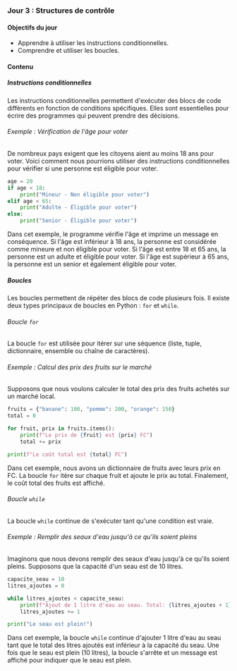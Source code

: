### Jour 3 : Structures de contrôle

#### Objectifs du jour
- Apprendre à utiliser les instructions conditionnelles.
- Comprendre et utiliser les boucles.

#### Contenu

##### Instructions conditionnelles

Les instructions conditionnelles permettent d'exécuter des blocs de code différents en fonction de conditions spécifiques. Elles sont essentielles pour écrire des programmes qui peuvent prendre des décisions.

###### Exemple  : Vérification de l'âge pour voter
De nombreux pays exigent que les citoyens aient au moins 18 ans pour voter. Voici comment nous pourrions utiliser des instructions conditionnelles pour vérifier si une personne est éligible pour voter.

```python
age = 20
if age < 18:
    print("Mineur - Non éligible pour voter")
elif age < 65:
    print("Adulte - Éligible pour voter")
else:
    print("Senior - Éligible pour voter")
```

Dans cet exemple, le programme vérifie l'âge et imprime un message en conséquence. Si l'âge est inférieur à 18 ans, la personne est considérée comme mineure et non éligible pour voter. Si l'âge est entre 18 et 65 ans, la personne est un adulte et éligible pour voter. Si l'âge est supérieur à 65 ans, la personne est un senior et également éligible pour voter.

##### Boucles

Les boucles permettent de répéter des blocs de code plusieurs fois. Il existe deux types principaux de boucles en Python : `for` et `while`.

###### Boucle `for`
La boucle `for` est utilisée pour itérer sur une séquence (liste, tuple, dictionnaire, ensemble ou chaîne de caractères).

###### Exemple : Calcul des prix des fruits sur le marché

Supposons que nous voulons calculer le total des prix des fruits achetés sur un marché local.

```python
fruits = {"banane": 100, "pomme": 200, "orange": 150}
total = 0

for fruit, prix in fruits.items():
    print(f"Le prix de {fruit} est {prix} FC")
    total += prix

print(f"Le coût total est {total} FC")
```

Dans cet exemple, nous avons un dictionnaire de fruits avec leurs prix en FC. La boucle `for` itère sur chaque fruit et ajoute le prix au total. Finalement, le coût total des fruits est affiché.

###### Boucle `while`
La boucle `while` continue de s'exécuter tant qu'une condition est vraie.

###### Exemple  : Remplir des seaux d'eau jusqu'à ce qu'ils soient pleins

Imaginons que nous devons remplir des seaux d'eau jusqu'à ce qu'ils soient pleins. Supposons que la capacité d'un seau est de 10 litres.

```python
capacite_seau = 10
litres_ajoutes = 0

while litres_ajoutes < capacite_seau:
    print(f"Ajout de 1 litre d'eau au seau. Total: {litres_ajoutes + 1} litres")
    litres_ajoutes += 1

print("Le seau est plein!")
```

Dans cet exemple, la boucle `while` continue d'ajouter 1 litre d'eau au seau tant que le total des litres ajoutés est inférieur à la capacité du seau. Une fois que le seau est plein (10 litres), la boucle s'arrête et un message est affiché pour indiquer que le seau est plein.
